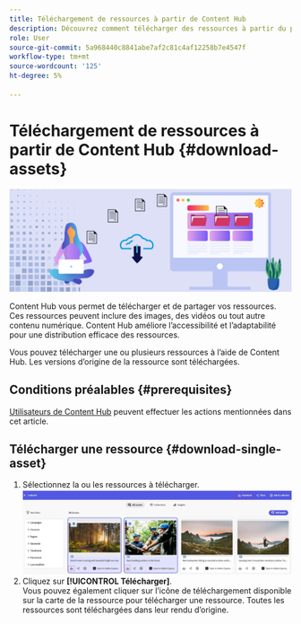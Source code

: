 ```yaml
---
title: Téléchargement de ressources à partir de Content Hub
description: Découvrez comment télécharger des ressources à partir du portail Content Hub
role: User
source-git-commit: 5a968440c8841abe7af2c81c4af12258b7e4547f
workflow-type: tm+mt
source-wordcount: '125'
ht-degree: 5%

---
```


# Téléchargement de ressources à partir de Content Hub {#download-assets}

<!-- ![Download assets](assets/download-asset.jpg) -->
![Téléchargement de ressources](assets/download-asset-genstudio.jpeg)

Content Hub vous permet de télécharger et de partager vos ressources. Ces ressources peuvent inclure des images, des vidéos ou tout autre contenu numérique. Content Hub améliore l’accessibilité et l’adaptabilité pour une distribution efficace des ressources.

Vous pouvez télécharger une ou plusieurs ressources à l’aide de Content Hub. Les versions d’origine de la ressource sont téléchargées.

## Conditions préalables {#prerequisites}

[Utilisateurs de Content Hub](deploy-content-hub.md#onboard-content-hub-users) peuvent effectuer les actions mentionnées dans cet article.

## Télécharger une ressource {#download-single-asset}

1. Sélectionnez la ou les ressources à télécharger.
   ![Téléchargement d’une seule ressource](assets/download-assets-new.jpg)
1. Cliquez sur **[!UICONTROL Télécharger]**. <br> Vous pouvez également cliquer sur l’icône de téléchargement disponible sur la carte de la ressource pour télécharger une ressource.
Toutes les ressources sont téléchargées dans leur rendu d’origine.
